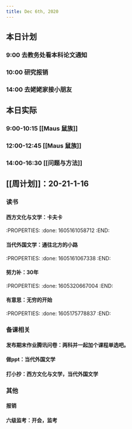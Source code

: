 ```yaml
---
title: Dec 6th, 2020
---
```


## 本日计划
### 9:00 去教务处看本科论文通知
### 10:00 研究报销
### 14:00 去姥姥家接小朋友
## 本日实际
### 9:00-10:15 [[Maus 鼠族]]
### 12:00-12:45 [[Maus 鼠族]]
### 14:00-16:30 [[问题与方法]]
##
## [[周计划]]：20-21-1-16
### 读书
#### 西方文化与文学：卡夫卡
:PROPERTIES:
:done: 1605161058712
:END:
#### 当代外国文学：通往北方的小路
:PROPERTIES:
:done: 1605161067338
:END:
#### 努力补：30年
:PROPERTIES:
:done: 1605320667004
:END:
#### 有意思：无穷的开始
:PROPERTIES:
:done: 1605175778837
:END:
### 备课相关
#### 发布期末作业腾讯问卷：两科并一起加个课程单选吧。
#### 做ppt：当代外国文学
#### 打小抄：西方文化与文学，当代外国文学
### 其他
#### 报销
#### 六级监考：开会，监考
